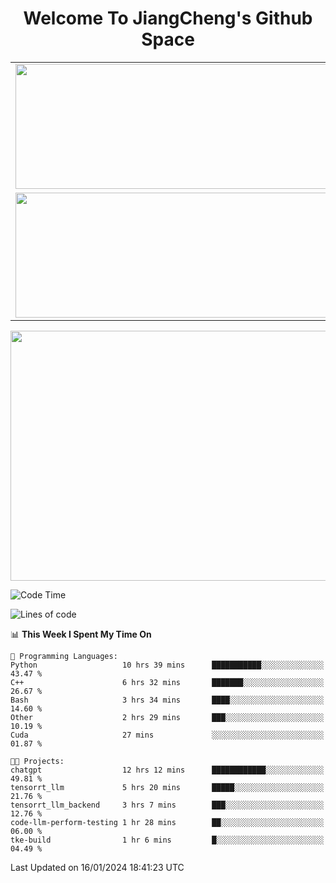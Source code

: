 <h1 align="center">Welcome To JiangCheng's Github Space</h1>

<table align="center" frame="void" rules="none" >
  <tr>
    <td>
      <div align="center"> <img height="200px" width="500px"  src="https://github-readme-stats.vercel.app/api?username=thisjiang&hide_title=true&hide_border=true&layout=compact&show_icons=trueline_height=21&text_color=000&icon_color=000&bg_color=0,ea6161,ffc64d,fffc4d,52fa5a&theme=graywhite" /> </div>
    </td>
    <td>
      <div align="center"> <img height="200px" width="500px" src="https://github-readme-stats.vercel.app/api/top-langs/?username=thisjiang&hide_title=true&hide_border=true&layout=compact&langs_count=6&text_color=000&icon_color=fff&bg_color=0,52fa5a,4dfcff,c64dff&theme=graywhite" /> </div>
    </td>
  </tr>
  <tr>
    <td>
      <div align="center"> <img height="200px" width="500px" src="https://github-readme-streak-stats.herokuapp.com/?user=thisjiang&hide_title=true&hide_border=true&layout=compact&langs_count=6" /> </div>
    </td>
    <td>
      <div align="center"> 
      <a href="https://github.com/" target="_blank"><img style="margin: 10px" src="https://profilinator.rishav.dev/skills-assets/git-scm-icon.svg" alt="Git" height="50" /></a>  
      <a href="https://www.linux.org/" target="_blank"><img style="margin: 10px" src="https://profilinator.rishav.dev/skills-assets/linux-original.svg" alt="Linux" height="50" /></a>  
      <a href="https://www.gnu.org/software/bash/" target="_blank"><img style="margin: 10px" src="https://profilinator.rishav.dev/skills-assets/gnu_bash-icon.svg" alt="Bash" height="50" /></a>  
      </div>
    </td>
  </tr>
</table>

<div align="center"> <img height="400px" width="1000px" src="https://github-readme-activity-graph.cyclic.app/graph?username=thisjiang&theme=react&hide_title=true&hide_border=true&layout=compact&langs_count=6" /> </div></td>

<!--START_SECTION:waka-->
![Code Time](http://img.shields.io/badge/Code%20Time-764%20hrs%2056%20mins-blue)

![Lines of code](https://img.shields.io/badge/From%20Hello%20World%20I%27ve%20Written-458.4%20thousand%20lines%20of%20code-blue)

📊 **This Week I Spent My Time On** 

```text
💬 Programming Languages: 
Python                   10 hrs 39 mins      ███████████░░░░░░░░░░░░░░   43.47 % 
C++                      6 hrs 32 mins       ███████░░░░░░░░░░░░░░░░░░   26.67 % 
Bash                     3 hrs 34 mins       ████░░░░░░░░░░░░░░░░░░░░░   14.60 % 
Other                    2 hrs 29 mins       ███░░░░░░░░░░░░░░░░░░░░░░   10.19 % 
Cuda                     27 mins             ░░░░░░░░░░░░░░░░░░░░░░░░░   01.87 % 

🐱‍💻 Projects: 
chatgpt                  12 hrs 12 mins      ████████████░░░░░░░░░░░░░   49.81 % 
tensorrt_llm             5 hrs 20 mins       █████░░░░░░░░░░░░░░░░░░░░   21.76 % 
tensorrt_llm_backend     3 hrs 7 mins        ███░░░░░░░░░░░░░░░░░░░░░░   12.76 % 
code-llm-perform-testing 1 hr 28 mins        ██░░░░░░░░░░░░░░░░░░░░░░░   06.00 % 
tke-build                1 hr 6 mins         █░░░░░░░░░░░░░░░░░░░░░░░░   04.49 % 
```


 Last Updated on 16/01/2024 18:41:23 UTC
<!--END_SECTION:waka-->
